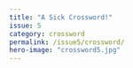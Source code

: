 ```yaml
---
title: "A Sick Crossword!"
issue: 5
category: crossword
permalink: /issue5/crossword/
hero-image: "crossword5.jpg"
---
```

